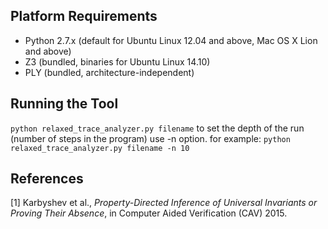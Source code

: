 ## Platform Requirements ##

 * Python 2.7.x (default for Ubuntu Linux 12.04 and above, Mac OS X Lion and above)
 * Z3 (bundled, binaries for Ubuntu Linux 14.10)
 * PLY (bundled, architecture-independent)

## Running the Tool ##
`python relaxed_trace_analyzer.py filename`
to set the depth of the run (number of steps in the program) use -n option. for example:
`python relaxed_trace_analyzer.py filename -n 10`

## References ##

[1] Karbyshev et al., *Property-Directed Inference of Universal Invariants or Proving Their Absence*,
    in Computer Aided Verification (CAV) 2015.